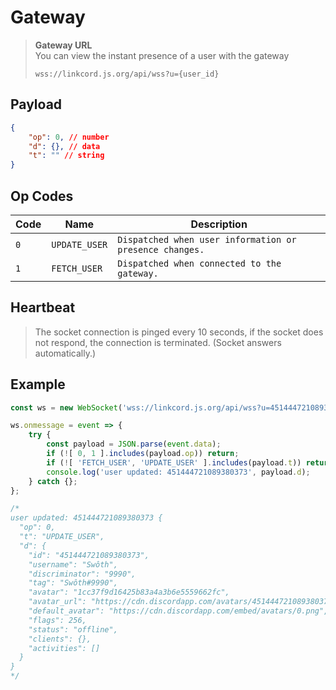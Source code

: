# Gateway

> **Gateway URL** <br>
> You can view the instant presence of a user with the gateway
> ```
> wss://linkcord.js.org/api/wss?u={user_id}
> ```

## Payload

```json
{
    "op": 0, // number
    "d": {}, // data
    "t": "" // string
}
```

## Op Codes

| Code | Name          | Description                                             |
|------|---------------|---------------------------------------------------------|
| `0`  | `UPDATE_USER` | `Dispatched when user information or presence changes.` |
| `1`  | `FETCH_USER`  | `Dispatched when connected to the gateway.`             |

## Heartbeat

> The socket connection is pinged every 10 seconds, if the socket does <br> 
> not respond, the connection is terminated. (Socket answers automatically.)

## Example
```js
const ws = new WebSocket('wss://linkcord.js.org/api/wss?u=451444721089380373');

ws.onmessage = event => {
    try {
        const payload = JSON.parse(event.data);
        if (![ 0, 1 ].includes(payload.op)) return;
        if (![ 'FETCH_USER', 'UPDATE_USER' ].includes(payload.t)) return;
        console.log('user updated: 451444721089380373', payload.d);
    } catch {};
};

/*
user updated: 451444721089380373 {
  "op": 0,
  "t": "UPDATE_USER",
  "d": {
    "id": "451444721089380373",
    "username": "Swôth",
    "discriminator": "9990",
    "tag": "Swôth#9990",
    "avatar": "1cc37f9d16425b83a4a3b6e5559662fc",
    "avatar_url": "https://cdn.discordapp.com/avatars/451444721089380373/1cc37f9d16425b83a4a3b6e5559662fc.webp",
    "default_avatar": "https://cdn.discordapp.com/embed/avatars/0.png",
    "flags": 256,
    "status": "offline",
    "clients": {},
    "activities": []
  }
}
*/
```